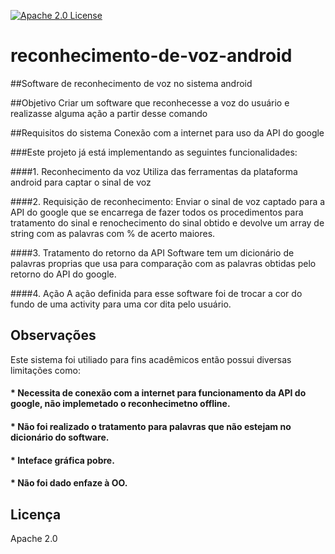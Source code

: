 [![Apache 2.0 License](https://img.shields.io/badge/license-apache%202.0-green.svg) ](https://github.com/wmixvideo/nfe/blob/master/LICENSE)

# reconhecimento-de-voz-android
##Software de reconhecimento de voz no sistema android

##Objetivo
Criar um software que reconhecesse a voz do usuário e realizasse alguma ação a partir desse comando

##Requisitos do sistema
Conexão com a internet para uso da API do google

###Este projeto já está implementando as seguintes funcionalidades: 

####1. Reconhecimento da voz
       Utiliza das ferramentas da plataforma android para captar o sinal de voz

####2. Requisição de reconhecimento: 
       Enviar o sinal de voz captado para a API do google que se encarrega de fazer todos os procedimentos para tratamento do sinal e renochecimento do sinal obtido e devolve um array de string com as palavras com % de acerto maiores.    
    
####3. Tratamento do retorno da API 
       Software tem um dicionário de palavras proprias que usa para comparação com as palavras obtidas pelo retorno do API do google.

####4. Ação
       A ação definida para esse software foi de trocar a cor do fundo de uma activity para uma cor dita pelo usuário.
       
## Observações
Este sistema foi utiliado para fins acadêmicos então possui diversas limitações como:

#### * Necessita de conexão com a internet para funcionamento da API do google, não implemetado o reconhecimetno offline.
#### * Não foi realizado o tratamento para palavras que não estejam no dicionário do software.
#### * Inteface gráfica pobre.
#### * Não foi dado enfaze à OO.
       
## Licença
Apache 2.0
